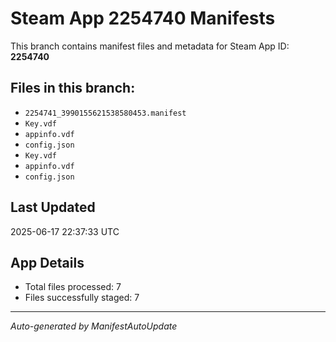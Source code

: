 # Steam App 2254740 Manifests

This branch contains manifest files and metadata for Steam App ID: **2254740**

## Files in this branch:
- `2254741_3990155621538580453.manifest`
- `Key.vdf`
- `appinfo.vdf`
- `config.json`
- `Key.vdf`
- `appinfo.vdf`
- `config.json`

## Last Updated
2025-06-17 22:37:33 UTC

## App Details
- Total files processed: 7
- Files successfully staged: 7

---
*Auto-generated by ManifestAutoUpdate*
